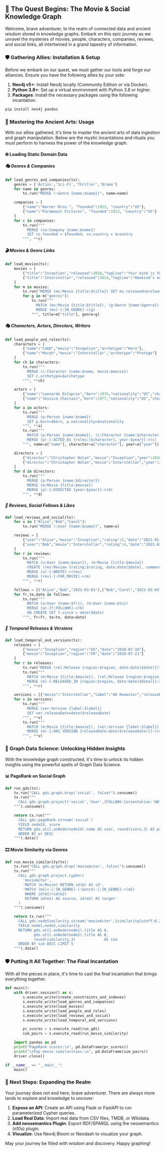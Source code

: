 ## 🏰 The Quest Begins: The Movie & Social Knowledge Graph

Welcome, brave adventurer, to the realm of connected data and ancient wisdom stored in knowledge graphs. Embark on this epic journey as we unravel the mysteries of movies, people, characters, companies, reviews, and social links, all intertwined in a grand tapestry of information.

### 🛡️ Gathering Allies: Installation & Setup

Before we embark on our quest, we must gather our tools and forge our alliances. Ensure you have the following allies by your side:

1. **Neo4j v5+**: Install Neo4j locally (Community Edition or via Docker).
2. **Python 3.8+**: Set up a virtual environment with Python 3.8 or higher.
3. **Packages**: Install the necessary packages using the following incantation:

```bash
pip install neo4j pandas
```

### 🔮 Mastering the Ancient Arts: Usage

With our allies gathered, it's time to master the ancient arts of data ingestion and graph manipulation. Below are the mystic incantations and rituals you must perform to harness the power of the knowledge graph.

#### 🌐 Loading Static Domain Data

##### 🎭 Genres & Companies

```python
def load_genres_and_companies(tx):
    genres = ['Action','Sci-Fi','Thriller','Drama']
    for name in genres:
        tx.run("MERGE (:Genre {name:$name})", name=name)

    companies = [
        {"name":"Warner Bros.", "founded":1923, "country":"US"},
        {"name":"Paramount Pictures", "founded":1912, "country":"US"}
    ]
    for c in companies:
        tx.run("""
          MERGE (co:Company {name:$name})
          SET co.founded = $founded, co.country = $country
        """, **c)
```

##### 🎬 Movies & Genre Links

```python
def load_movies(tx):
    movies = [
        {"title":"Inception","released":2010,"tagline":"Your mind is the scene of the crime","genres":["Thriller","Sci-Fi"]},
        {"title":"Interstellar","released":2014,"tagline":"Mankind’s next step will be our greatest","genres":["Sci-Fi","Drama"]}
    ]
    for m in movies:
        tx.run("MERGE (mv:Movie {title:$title}) SET mv.released=$released, mv.tagline=$tagline", **m)
        for g in m["genres"]:
            tx.run("""
              MATCH (mv:Movie {title:$title}), (g:Genre {name:$genre})
              MERGE (mv)-[:IN_GENRE]->(g)
            """, title=m["title"], genre=g)
```

##### 🎭 Characters, Actors, Directors, Writers

```python
def load_people_and_roles(tx):
    characters = [
        {"name":"Cobb","movie":"Inception","archetype":"Hero"},
        {"name":"Murph","movie":"Interstellar","archetype":"Protege"}
    ]
    for ch in characters:
        tx.run("""
          MERGE (c:Character {name:$name, movie:$movie})
          SET c.archetype=$archetype
        """, **ch)

    actors = [
        {"name":"Leonardo DiCaprio","born":1974,"nationality":"US","character":"Cobb","year":2010},
        {"name":"Jessica Chastain","born":1977,"nationality":"US","character":"Murph","year":2014}
    ]
    for a in actors:
        tx.run("""
          MERGE (p:Person {name:$name})
          SET p.born=$born, p.nationality=$nationality
        """, **a)
        tx.run("""
          MATCH (p:Person {name:$name}), (c:Character {name:$character, movie:$character})
          MERGE (p)-[:ACTED_AS {roles:[$character], year:$year}]->(c)
        """, name=a["name"], character=a["character"], year=a["year"])

    directors = [
        {"director":"Christopher Nolan","movie":"Inception","year":2010},
        {"director":"Christopher Nolan","movie":"Interstellar","year":2014}
    ]
    for d in directors:
        tx.run("""
          MERGE (p:Person {name:$director})
          MERGE (m:Movie {title:$movie})
          MERGE (p)-[:DIRECTED {year:$year}]->(m)
        """, **d)
```

##### 📝 Reviews, Social Follows & Likes

```python
def load_reviews_and_social(tx):
    for u in ["Alice","Bob","Carol"]:
        tx.run("MERGE (:User {name:$name})", name=u)

    reviews = [
        {"user":"Alice","movie":"Inception","rating":5,"date":"2021-01-01","comment":"Mind-blowing!"},
        {"user":"Bob","movie":"Interstellar","rating":4,"date":"2021-02-02","comment":"Epic visuals."}
    ]
    for r in reviews:
        tx.run("""
          MATCH (u:User {name:$user}), (m:Movie {title:$movie})
          CREATE (rev:Review {rating:$rating, date:date($date), comment:$comment})
          MERGE (u)-[:WROTE]->(rev)
          MERGE (rev)-[:FOR_MOVIE]->(m)
        """, **r)

    follows = [("Alice","Bob","2021-03-01"),("Bob","Carol","2021-03-05")]
    for fr,to,date in follows:
        tx.run("""
          MATCH (a:User {name:$fr}), (b:User {name:$to})
          MERGE (a)-[f:FOLLOWS]->(b)
          ON CREATE SET f.since = date($date)
        """, fr=fr, to=to, date=date)
```

##### 📆 Temporal Releases & Versions

```python
def load_temporal_and_versions(tx):
    releases = [
        {"movie":"Inception","region":"US","date":"2010-07-16"},
        {"movie":"Inception","region":"FR","date":"2010-07-21"}
    ]
    for r in releases:
        tx.run("MERGE (rel:Release {region:$region, date:date($date)})", **r)
        tx.run("""
          MATCH (m:Movie {title:$movie}), (rel:Release {region:$region, date:date($date)})
          MERGE (m)-[:RELEASED_IN {region:$region, date:date($date)}]->(rel)
        """, **r)

    versions = [{"movie":"Interstellar","label":"4K Remaster","releaseDate":"2020-11-01"}]
    for v in versions:
        tx.run("""
          MERGE (ver:Version {label:$label})
          SET ver.releaseDate=date($releaseDate)
        """, **v)
        tx.run("""
          MATCH (m:Movie {title:$movie}), (ver:Version {label:$label})
          MERGE (m)-[:HAS_VERSION {releaseDate:date($releaseDate)}]->(ver)
        """, **v)
```

### 🔬 Graph Data Science: Unlocking Hidden Insights

With the knowledge graph constructed, it's time to unlock its hidden insights using the powerful spells of Graph Data Science.

#### 📊 PageRank on Social Graph

```python
def run_gds(tx):
    tx.run("CALL gds.graph.drop('social', false)").consume()
    tx.run("""
      CALL gds.graph.project('social','User',{FOLLOWS:{orientation:'NATURAL'}})
    """).consume()

    return tx.run("""
      CALL gds.pageRank.stream('social')
      YIELD nodeId, score
      RETURN gds.util.asNode(nodeId).name AS user, round(score,3) AS pr
      ORDER BY pr DESC
    """).data()
```

#### 🎞 Movie Similarity via Genres

```python
def run_movie_similarity(tx):
    tx.run("CALL gds.graph.drop('movieActor', false)").consume()
    tx.run("""
      CALL gds.graph.project.cypher(
        'movieActor',
        'MATCH (m:Movie) RETURN id(m) AS id',
        'MATCH (m1)<-[:IN_GENRE]-(:Genre)-[:IN_GENRE]->(m2)
         WHERE id(m1)<id(m2)
         RETURN id(m1) AS source, id(m2) AS target'
      )
    """).consume()

    return tx.run("""
      CALL gds.nodeSimilarity.stream('movieActor',{similarityCutoff:0.2})
      YIELD node1,node2,similarity
      RETURN gds.util.asNode(node1).title AS A,
             gds.util.asNode(node2).title AS B,
             round(similarity,3)             AS sim
      ORDER BY sim DESC LIMIT 5
    """).data()
```

### 🛡️ Putting It All Together: The Final Incantation

With all the pieces in place, it's time to cast the final incantation that brings everything together.

```python
def main():
    with driver.session() as s:
        s.execute_write(create_constraints_and_indexes)
        s.execute_write(load_genres_and_companies)
        s.execute_write(load_movies)
        s.execute_write(load_people_and_roles)
        s.execute_write(load_reviews_and_social)
        s.execute_write(load_temporal_and_versions)

        pr_scores = s.execute_read(run_gds)
        sim_pairs = s.execute_read(run_movie_similarity)

    import pandas as pd
    print("PageRank scores:\n", pd.DataFrame(pr_scores))
    print("\nTop movie similarities:\n", pd.DataFrame(sim_pairs))
    driver.close()

if __name__ == "__main__":
    main()
```

### 📜 Next Steps: Expanding the Realm

Your journey does not end here, brave adventurer. There are always more lands to explore and knowledge to uncover:

1. **Expose an API**: Create an API using Flask or FastAPI to run parameterized Cypher queries.
2. **Load Real Data**: Import real data from CSV files, TMDB, or Wikidata.
3. **Add neosemantics Plugin**: Export RDF/SPARQL using the neosemantics (n10s) plugin.
4. **Visualize**: Use Neo4j Bloom or Neodash to visualize your graph.

May your journey be filled with wisdom and discovery. Happy graphing!
